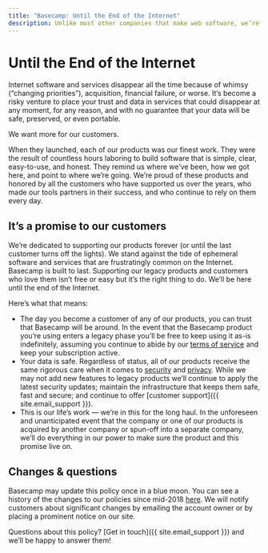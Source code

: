 ```yaml
---
title: "Basecamp: Until the End of the Internet"
description: Unlike most other companies that make web software, we’re dedicated to supporting our products forever.
---
```


# Until the End of the Internet

Internet software and services disappear all the time because of whimsy (“changing priorities”), acquisition, financial failure, or worse. It’s become a risky venture to place your trust and data in services that could disappear at any moment, for any reason, and with no guarantee that your data will be safe, preserved, or even portable.

We want more for our customers.

When they launched, each of our products was our finest work. They were the result of countless hours laboring to build software that is simple, clear, easy-to-use, and honest. They remind us where we’ve been, how we got here, and point to where we’re going. We’re proud of these products and honored by all the customers who have supported us over the years, who made our tools partners in their success, and who continue to rely on them every day.

## It’s a promise to our customers

We’re dedicated to supporting our products forever (or until the last customer turns off the lights). We stand against the tide of ephemeral software and services that are frustratingly common on the Internet. Basecamp is built to last. Supporting our legacy products and customers who love them isn’t free or easy but it’s the right thing to do. We’ll be here until the end of the Internet.

Here’s what that means:

- The day you become a customer of any of our products, you can trust that Basecamp will be around. In the event that the Basecamp product you’re using enters a legacy phase you’ll be free to keep using it as-is indefinitely, assuming you continue to abide by our [terms of service](../terms/index.md) and keep your subscription active.
- Your data is safe. Regardless of status, all of our products receive the same rigorous care when it comes to [security](../security/index.md) and [privacy](../privacy/index.md). While we may not add new features to legacy products we’ll continue to apply the latest security updates; maintain the infrastructure that keeps them safe, fast and secure; and continue to offer [customer support]({{ site.email_support }}).
- This is our life’s work — we’re in this for the long haul. In the unforeseen and unanticipated event that the company or one of our products is acquired by another company or spun-off into a separate company, we’ll do everything in our power to make sure the product and this promise live on.

## Changes & questions

Basecamp may update this policy once in a blue moon. You can see a history of the changes to our policies since mid-2018 [here](https://github.com/basecamp/policies/commits/master). We will notify customers about significant changes by emailing the account owner or by placing a prominent notice on our site.

Questions about this policy? [Get in touch]({{ site.email_support }}) and we’ll be happy to answer them!
